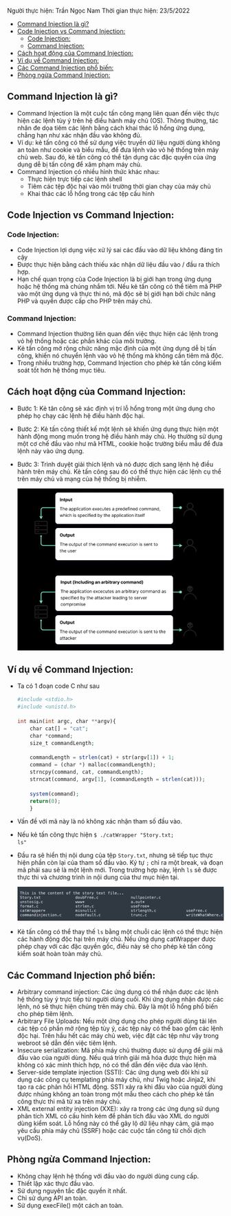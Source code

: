 Người thực hiện: Trần Ngọc Nam
Thời gian thực hiện: 23/5/2022

- [Command Injection là gì?](#command-injection-là-gì)
- [Code Injection vs Command Injection:](#code-injection-vs-command-injection)
  - [Code Injection:](#code-injection)
  - [Command Injection:](#command-injection)
- [Cách hoạt động của Command Injection:](#cách-hoạt-động-của-command-injection)
- [Ví dụ về Command Injection:](#ví-dụ-về-command-injection)
- [Các Command Injection phổ biến:](#các-command-injection-phổ-biến)
- [Phòng ngừa Command Injection:](#phòng-ngừa-command-injection)


## Command Injection là gì?
- Command Injection là một cuộc tấn công mạng liên quan đến việc thực hiện các lệnh tùy ý trên hệ điều hành máy chủ (OS). Thông thường, tác nhân đe dọa tiêm các lệnh bằng cách khai thác lỗ hổng ứng dụng, chẳng hạn như xác nhận đầu vào không đủ.
- Ví dụ: kẻ tấn công có thể sử dụng việc truyền dữ liệu người dùng không an toàn như cookie và biểu mẫu, để đưa lệnh vào vỏ hệ thống trên máy chủ web. Sau đó, kẻ tấn công có thể tận dụng các đặc quyền của ứng dụng dễ bị tấn công để xâm phạm máy chủ.
- Command Injection có nhiều hình thức khác nhau:
  - Thực hiện trực tiếp các lệnh shell
  - Tiêm các tệp độc hại vào môi trường thời gian chạy của máy chủ
  - Khai thác các lỗ hổng trong các tệp cấu hình

## Code Injection vs Command Injection:

### Code Injection:

- Code Injection lợi dụng việc xử lý sai các đầu vào dữ liệu không đáng tin cậy
- Được thực hiện bằng cách thiếu xác nhận dữ liệu đầu vào / đầu ra thích hợp.
- Hạn chế quan trọng của Code Injection là bị giới hạn trong ứng dụng hoặc hệ thống mà chúng nhắm tới. Nếu kẻ tấn công có thể tiêm mã PHP vào một ứng dụng và thực thi nó, mã độc sẽ bị giới hạn bởi chức năng PHP và quyền được cấp cho PHP trên máy chủ.

### Command Injection:
- Command Injection thường liên quan đến việc thực hiện các lệnh trong vỏ hệ thống hoặc các phần khác của môi trường.
- Kẻ tấn công mở rộng chức năng mặc định của một ứng dụng dễ bị tấn công, khiến nó chuyển lệnh vào vỏ hệ thống mà không cần tiêm mã độc.
- Trong nhiều trường hợp, Command Injection cho phép kẻ tấn công kiểm soát tốt hơn hệ thống mục tiêu.

## Cách hoạt động của Command Injection:
- Bước 1: Kẻ tân công sẽ xác định vị trí lỗ hổng trong một ứng dụng cho phép họ chạy các lệnh hệ điều hành độc hại.
- Bước 2: Kẻ tấn công thiết kế một lệnh sẽ khiến ứng dụng thực hiện một hành động mong muốn trong hệ điều hành máy chủ. Họ thường sử dụng một cơ chế đầu vào như mã HTML, cookie hoặc trường biểu mẫu để đưa lệnh này vào ứng dụng.
- Bước 3: Trình duyệt giải thích lệnh và nó được dịch sang lệnh hệ điều hành trên máy chủ. Kẻ tấn công sau đó có thể thực hiện các lệnh cụ thể trên máy chủ và mạng của hệ thống bị nhiễm.
  
  ![CHESSE](../img/1.png)

## Ví dụ về Command Injection:
- Ta có 1 đoạn code C như sau
  ```php
  #include <stdio.h>
  #include <unistd.h>
  
  int main(int argc, char **argv){
      char cat[] = "cat";
      char *command;
      size_t commandLength;
      
      commandLength = strlen(cat) + str(argv[1]) + 1;
      command = (char *) malloc(commandLength);
      strncpy(command, cat, commandLength);
      strncat(command, argv[1], (commandLength = strlen(cat)));
      
      system(command);
      return(0);
      }
  ```
- Vấn đề với mã này là nó không xác nhận tham số đầu vào.
- Nếu kẻ tấn công thực hiện <code>$ ./catWrapper "Story.txt; ls"</code>
- Đầu ra sẽ hiển thị nội dung của tệp <code>Story.txt</code>, nhưng sẽ tiếp tục thực hiện phần còn lại của tham số đầu vào. Ký tự <code>;</code> chỉ ra một break, và đoạn mã phái sau sẽ là một lệnh mới. Trong trường hợp này, lệnh <code>ls</code> sẽ được thực thi và chương trình in nội dung của thư mục hiện tại.
  
  ![CHESSE](../img/2.png)

- Kẻ tấn công có thể thay thế <code>ls</code> bằng một chuỗi các lệnh có thể thực hiện các hành động độc hại trên máy chủ. Nếu ứng dụng catWrapper được phép chạy với các đặc quyền gốc, điều này sẽ cho phép kẻ tấn công kiểm soát hoàn toàn máy chủ.

## Các Command Injection phổ biến:
- Arbitrary command injection: Các ứng dụng có thể nhận được các lệnh hệ thống tùy ý trực tiếp từ người dùng cuối. Khi ứng dụng nhận được các lệnh, nó sẽ thực hiện chúng trên máy chủ. Đây là một lỗ hổng phổ biến cho phép tiêm lệnh.
- Arbitrary File Uploads: Nếu một ứng dụng cho phép người dùng tải lên các tệp có phần mở rộng tệp tùy ý, các tệp này có thể bao gồm các lệnh độc hại. Trên hầu hết các máy chủ web, việc đặt các tệp như vậy trong webroot sẽ dẫn đến việc tiêm lệnh.
- Insecure serialization: Mã phía máy chủ thường được sử dụng để giải mã đầu vào của người dùng. Nếu quá trình giải mã hóa được thực hiện mà không có xác minh thích hợp, nó có thể dẫn đến việc đưa vào lệnh.
- Server-side template injection (SSTI): Các ứng dụng web đôi khi sử dụng các công cụ templating phía máy chủ, như Twig hoặc Jinja2, khi tạo ra các phản hồi HTML động. SSTI xảy ra khi đầu vào của người dùng được nhúng không an toàn trong một mẫu theo cách cho phép kẻ tấn công thực thi mã từ xa trên máy chủ.
- XML external entity injection (XXE): xảy ra trong các ứng dụng sử dụng phân tích XML có cấu hình kém để phân tích đầu vào XML do người dùng kiểm soát. Lỗ hổng này có thể gây lộ dữ liệu nhạy cảm, giả mạo yêu cầu phía máy chủ (SSRF) hoặc các cuộc tấn công từ chối dịch vụ(DoS).

## Phòng ngừa Command Injection:
- Không chạy lệnh hệ thống với đầu vào do người dùng cung cấp.
- Thiết lập xác thực đầu vào.
- Sử dụng nguyên tắc đặc quyền ít nhất.
- Chỉ sử dụng API an toàn.
- Sử dụng execFile() một cách an toàn.
